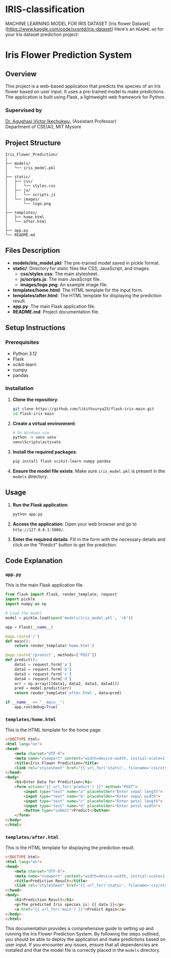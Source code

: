 # IRIS-classification

MACHINE LEARNING MODEL FOR IRIS DATASET [Iris flower Dataset] (https://www.kaggle.com/code/sxsntd/iris-dataset)
Here's an `README.md` for your Iris dataset prediction project:
# Iris Flower Prediction System

## Overview

This project is a web-based application that predicts the species of an Iris flower based on user input. It uses a pre-trained model to make predictions. The application is built using Flask, a lightweight web framework for Python.

### Supervised by
[Dr. Agughasi Victor Ikechukwu,](https://github.com/Victor-Ikechukwu) 
(Assistant Professor)  
Department of CSE(AI), MIT Mysore


## Project Structure

```
Iris_Flower_Prediction/
│
├── models/
│   └── iris_model.pkl
│
├── static/
│   ├── css/
│   │   └── styles.css
│   ├── js/
│   │   └── scripts.js
│   └── images/
│       └── logo.png
│
├── templates/
│   ├── home.html
│   └── after.html
│
├── app.py
└── README.md
```

## Files Description

- **models/iris_model.pkl**: The pre-trained model saved in pickle format.
- **static/**: Directory for static files like CSS, JavaScript, and images.
  - **css/styles.css**: The main stylesheet.
  - **js/scripts.js**: The main JavaScript file.
  - **images/logo.png**: An example image file.
- **templates/home.html**: The HTML template for the input form.
- **templates/after.html**: The HTML template for displaying the prediction result.
- **app.py**: The main Flask application file.
- **README.md**: Project documentation file.

## Setup Instructions

### Prerequisites

- Python 3.12
- Flask
- scikit-learn
- numpy
- pandas

### Installation

1. **Clone the repository**:
    ```bash
    git clone https://github.com/likithsurya23/flask-iris-main.git
    cd flask-iris-main
    ```

2. **Create a virtual environment**:
    ```bash
    # On Windows use
    python -m venv venv
    venv\Scripts\activate
    ```

3. **Install the required packages**:
    ```bash
    pip install flask scikit-learn numpy pandas
    ```

4. **Ensure the model file exists**:
    Make sure `iris_model.pkl` is present in the `models` directory.

## Usage

1. **Run the Flask application**:
    ```bash
    python app.py
    ```

2. **Access the application**:
    Open your web browser and go to `http://127.0.0.1:5000/`.

3. **Enter the required details**:
    Fill in the form with the necessary details and click on the "Predict" button to get the prediction.

## Code Explanation

### `app.py`

This is the main Flask application file.

```python
from flask import Flask, render_template, request
import pickle
import numpy as np

# Load the model
model = pickle.load(open('models/iris_model.pkl', 'rb'))

app = Flask(__name__)

@app.route('/')
def main():
    return render_template('home.html')

@app.route('/predict', methods=['POST'])
def predict():
    data1 = request.form['a']
    data2 = request.form['b']
    data3 = request.form['c']
    data4 = request.form['d']
    arr = np.array([[data1, data2, data3, data4]])
    pred = model.predict(arr)
    return render_template('after.html', data=pred)

if __name__ == "__main__":
    app.run(debug=True)
```

### `templates/home.html`

This is the HTML template for the home page.

```html
<!DOCTYPE html>
<html lang="en">
<head>
    <meta charset="UTF-8">
    <meta name="viewport" content="width=device-width, initial-scale=1.0">
    <title>Iris Flower Prediction</title>
    <link rel="stylesheet" href="{{ url_for('static', filename='css/styles.css') }}">
</head>
<body>
    <h1>Enter Data for Prediction</h1>
    <form action="{{ url_for('predict') }}" method="POST">
        <input type="text" name="a" placeholder="Enter sepal length">
        <input type="text" name="b" placeholder="Enter sepal width">
        <input type="text" name="c" placeholder="Enter petal length">
        <input type="text" name="d" placeholder="Enter petal width">
        <button type="submit">Predict</button>
    </form>
</body>
</html>
```

### `templates/after.html`

This is the HTML template for displaying the prediction result.

```html
<!DOCTYPE html>
<html lang="en">
<head>
    <meta charset="UTF-8">
    <meta name="viewport" content="width=device-width, initial-scale=1.0">
    <title>Prediction Result</title>
    <link rel="stylesheet" href="{{ url_for('static', filename='css/styles.css') }}">
</head>
<body>
    <h1>Prediction Result</h1>
    <p>The predicted Iris species is: {{ data }}</p>
    <a href="{{ url_for('main') }}">Predict Again</a>
</body>
</html>
```


This documentation provides a comprehensive guide to setting up and running the Iris Flower Prediction System. By following the steps outlined, you should be able to deploy the application and make predictions based on user input. If you encounter any issues, ensure that all dependencies are installed and that the model file is correctly placed in the `models` directory.

